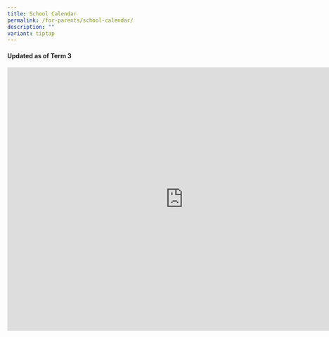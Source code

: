 ```yaml
---
title: School Calendar
permalink: /for-parents/school-calendar/
description: ""
variant: tiptap
---
```

<p></p>
<h4>Updated as of Term 3</h4>
<div class="iframe-wrapper">
<iframe style="border: 0" height="600" width="800" allowfullscreen="true" frameborder="0" src="https://calendar.google.com/calendar/embed?src=yzpsta%40gmail.com&amp;ctz=Asia%2FSingapore"></iframe>
</div>
<p></p>